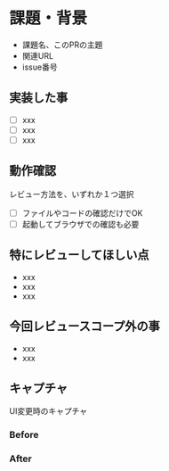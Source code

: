 # 課題・背景

- 課題名、このPRの主題
- 関連URL
- issue番号

## 実装した事

- [ ] xxx
- [ ] xxx
- [ ] xxx

## 動作確認

レビュー方法を、いずれか１つ選択

- [ ] ファイルやコードの確認だけでOK
- [ ] 起動してブラウザでの確認も必要

## 特にレビューしてほしい点

- xxx
- xxx
- xxx

## 今回レビュースコープ外の事

- xxx
- xxx

## キャプチャ

UI変更時のキャプチャ

### Before

### After
